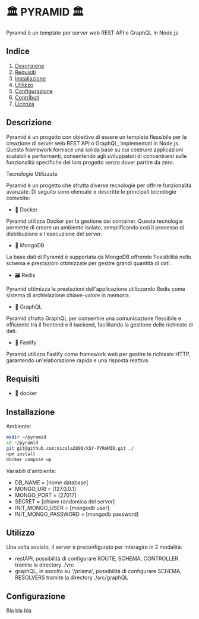# 🏛 PYRAMID 🏛

Pyramid è un template per server web REST API o GraphQL in Node.js

## Indice

1. [Descrizione](#descrizione)
2. [Requisiti](#requisiti)
3. [Installazione](#installazione)
4. [Utilizzo](#utilizzo)
5. [Configurazione](#configurazione)
6. [Contributi](#contributi)
7. [Licenza](#licenza)

## Descrizione
Pyramid è un progetto con obiettivo di essere un template flessibile per la creazione di server web REST API o GraphQL, implementati in Node.js. Questo framework fornisce una solida base su cui costruire applicazioni scalabili e performanti, consentendo agli sviluppatori di concentrarsi sulle funzionalità specifiche del loro progetto senza dover partire da zero.

Tecnologie Utilizzate

Pyramid è un progetto che sfrutta diverse tecnologie per offrire funzionalità avanzate. Di seguito sono elencate e descritte le principali tecnologie coinvolte:

- 🐳 Docker

Pyramid utilizza Docker per la gestione dei container. Questa tecnologia permette di creare un ambiente isolato, semplificando così il processo di distribuzione e l'esecuzione del server.

- 🍃 MongoDB

La base dati di Pyramid è supportata da MongoDB offrendo flessibilità nello schema e prestazioni ottimizzate per gestire grandi quantità di dati.

- 🗃️ Redis

Pyramid ottimizza le prestazioni dell'applicazione utilizzando Redis come sistema di archiviazione chiave-valore in memoria.

- 🧬 GraphQL

Pyramid sfrutta GraphQL per consentire una comunicazione flessibile e efficiente tra il frontend e il backend, facilitando la gestione delle richieste di dati.

- 🚀 Fastify

Pyramid utilizza Fastify come framework web per gestire le richieste HTTP, garantendo un'elaborazione rapida e una risposta reattiva.

## Requisiti

- 🐳 docker

## Installazione

Ambiente:

```bash
mkdir ~/pyramid
cd ~/pyramid
git git@github.com:nicola2896/XSY-PYRAMID.git ./
npm install
docker compose up
```

Variabili d'ambiente:

- DB_NAME = [nome database]
- MONGO_URI = [127.0.0.1]
- MONGO_PORT = [27017]
- SECRET = [chiave randomica del server]
- INIT_MONGO_USER = [mongodb user]
- INIT_MONGO_PASSWORD = [mongodb password]

## Utilizzo

Una volta avviato, il server è preconfigurato per interagire in 2 modalità:
- restAPI, possibilità di configurare ROUTE, SCHEMA, CONTROLLER tramite la directory ./vrc
- graphQL, in ascolto su '/prisma', possibilità di configurare SCHEMA, RESOLVERS tramite la directory ./src/graphQL


## Configurazione

Bla bla bla